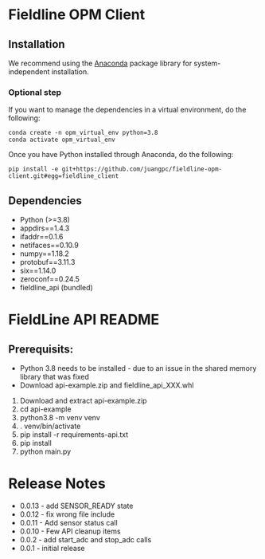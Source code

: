 # Fieldline OPM Client

## Installation

We recommend using the [Anaconda](https://www.anaconda.com/) package
library for system-independent installation.

### Optional step
If you want to manage the dependencies in a virtual environment, do
the following:

    conda create -n opm_virtual_env python=3.8
    conda activate opm_virtual_env

Once you have Python installed through Anaconda, do the following:

    pip install -e git+https://github.com/juangpc/fieldline-opm-client.git#egg=fieldline_client

## Dependencies

- Python (>=3.8)
- appdirs==1.4.3
- ifaddr==0.1.6
- netifaces==0.10.9
- numpy==1.18.2
- protobuf==3.11.3
- six==1.14.0
- zeroconf==0.24.5
- fieldline_api (bundled)

# FieldLine API README

## Prerequisits:
- Python 3.8 needs to be installed - due to an issue in the shared memory library that was fixed
- Download api-example.zip and fieldline_api_XXX.whl

1) Download and extract api-example.zip
2) cd api-example
3) python3.8 -m venv venv
4) . venv/bin/activate
5) pip install -r requirements-api.txt
6) pip install <path to downloaded API whl file>
7) python main.py

# Release Notes
- 0.0.13 - add SENSOR_READY state
- 0.0.12 - fix wrong file include
- 0.0.11 - Add sensor status call
- 0.0.10 - Few API cleanup items
- 0.0.2 - add start_adc and stop_adc calls
- 0.0.1 - initial release

